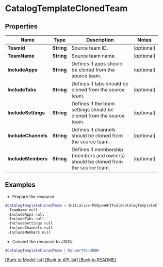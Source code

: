 # CatalogTemplateClonedTeam
## Properties

Name | Type | Description | Notes
------------ | ------------- | ------------- | -------------
**TeamId** | **String** | Source team ID. | [optional] 
**TeamName** | **String** | Source team name. | [optional] 
**IncludeApps** | **String** | Defines if apps should be cloned from the source team. | [optional] 
**IncludeTabs** | **String** | Defines if tabs should be cloned from the source team. | [optional] 
**IncludeSettings** | **String** | Defines if the team settings should be cloned from the source team. | [optional] 
**IncludeChannels** | **String** | Defines if channels should be cloned from the source team. | [optional] 
**IncludeMembers** | **String** | Defines if membership (members and owners) should be cloned from the source team. | [optional] 

## Examples

- Prepare the resource
```powershell
$CatalogTemplateClonedTeam = Initialize-PSOpenAPIToolsCatalogTemplateClonedTeam  -TeamId null `
 -TeamName null `
 -IncludeApps null `
 -IncludeTabs null `
 -IncludeSettings null `
 -IncludeChannels null `
 -IncludeMembers null
```

- Convert the resource to JSON
```powershell
$CatalogTemplateClonedTeam | ConvertTo-JSON
```

[[Back to Model list]](../README.md#documentation-for-models) [[Back to API list]](../README.md#documentation-for-api-endpoints) [[Back to README]](../README.md)

